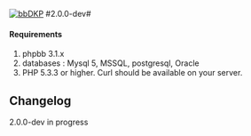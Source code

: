 [![bbDKP](http://www.bbDKP.com/images/site_logo.png)](http://www.bbDKP.com)
#2.0.0-dev#

#### Requirements
1.	phpbb 3.1.x
2.	databases : Mysql 5, MSSQL, postgresql, Oracle
3.	PHP 5.3.3 or higher. Curl should be available on your server.

## Changelog 

2.0.0-dev in progress
